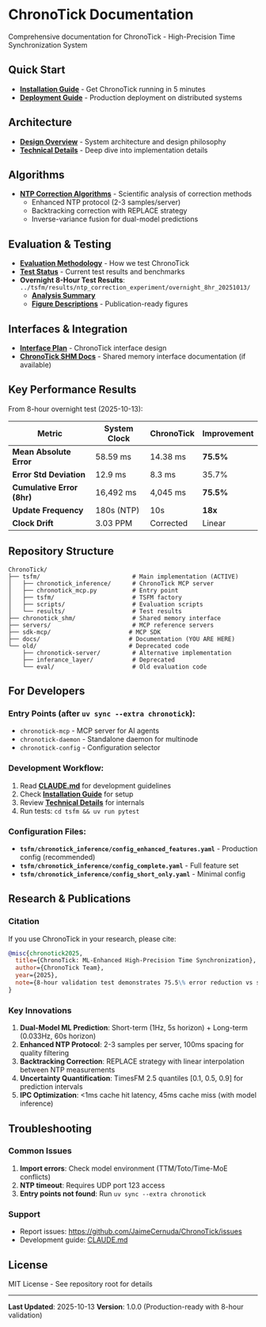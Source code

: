 # ChronoTick Documentation

Comprehensive documentation for ChronoTick - High-Precision Time Synchronization System

## Quick Start

- **[Installation Guide](deployment/INSTALL.md)** - Get ChronoTick running in 5 minutes
- **[Deployment Guide](deployment/DEPLOY.md)** - Production deployment on distributed systems

## Architecture

- **[Design Overview](architecture/design.md)** - System architecture and design philosophy
- **[Technical Details](architecture/technical.md)** - Deep dive into implementation details

## Algorithms

- **[NTP Correction Algorithms](algorithms/NTP_CORRECTION_ALGORITHMS_SCIENTIFIC.md)** - Scientific analysis of correction methods
  - Enhanced NTP protocol (2-3 samples/server)
  - Backtracking correction with REPLACE strategy
  - Inverse-variance fusion for dual-model predictions

## Evaluation & Testing

- **[Evaluation Methodology](evaluation/eval.md)** - How we test ChronoTick
- **[Test Status](evaluation/TEST_STATUS.md)** - Current test results and benchmarks
- **Overnight 8-Hour Test Results**: `../tsfm/results/ntp_correction_experiment/overnight_8hr_20251013/`
  - **[Analysis Summary](../tsfm/results/ntp_correction_experiment/overnight_8hr_20251013/analysis/ANALYSIS_SUMMARY.md)**
  - **[Figure Descriptions](../tsfm/results/ntp_correction_experiment/overnight_8hr_20251013/analysis/FIGURE_DESCRIPTIONS.md)** - Publication-ready figures

## Interfaces & Integration

- **[Interface Plan](interfaces/CHRONOTICK_INTERFACE_PLAN.md)** - ChronoTick interface design
- **[ChronoTick SHM Docs](interfaces/chronotick_shm_docs/)** - Shared memory interface documentation (if available)

## Key Performance Results

From 8-hour overnight test (2025-10-13):

| Metric | System Clock | ChronoTick | Improvement |
|--------|--------------|------------|-------------|
| **Mean Absolute Error** | 58.59 ms | 14.38 ms | **75.5%** |
| **Error Std Deviation** | 12.9 ms | 8.3 ms | 35.7% |
| **Cumulative Error (8hr)** | 16,492 ms | 4,045 ms | **75.5%** |
| **Update Frequency** | 180s (NTP) | 10s | **18x** |
| **Clock Drift** | 3.03 PPM | Corrected | Linear |

## Repository Structure

```
ChronoTick/
├── tsfm/                          # Main implementation (ACTIVE)
│   ├── chronotick_inference/      # ChronoTick MCP server
│   ├── chronotick_mcp.py          # Entry point
│   ├── tsfm/                      # TSFM factory
│   ├── scripts/                   # Evaluation scripts
│   └── results/                   # Test results
├── chronotick_shm/                # Shared memory interface
├── servers/                       # MCP reference servers
├── sdk-mcp/                      # MCP SDK
├── docs/                         # Documentation (YOU ARE HERE)
└── old/                          # Deprecated code
    ├── chronotick-server/         # Alternative implementation
    ├── inferance_layer/           # Deprecated
    └── eval/                      # Old evaluation code
```

## For Developers

### Entry Points (after `uv sync --extra chronotick`):
- `chronotick-mcp` - MCP server for AI agents
- `chronotick-daemon` - Standalone daemon for multinode
- `chronotick-config` - Configuration selector

### Development Workflow:
1. Read **[CLAUDE.md](../tsfm/CLAUDE.md)** for development guidelines
2. Check **[Installation Guide](deployment/INSTALL.md)** for setup
3. Review **[Technical Details](architecture/technical.md)** for internals
4. Run tests: `cd tsfm && uv run pytest`

### Configuration Files:
- **`tsfm/chronotick_inference/config_enhanced_features.yaml`** - Production config (recommended)
- **`tsfm/chronotick_inference/config_complete.yaml`** - Full feature set
- **`tsfm/chronotick_inference/config_short_only.yaml`** - Minimal config

## Research & Publications

### Citation
If you use ChronoTick in your research, please cite:

```bibtex
@misc{chronotick2025,
  title={ChronoTick: ML-Enhanced High-Precision Time Synchronization},
  author={ChronoTick Team},
  year={2025},
  note={8-hour validation test demonstrates 75.5\% error reduction vs system clock}
}
```

### Key Innovations
1. **Dual-Model ML Prediction**: Short-term (1Hz, 5s horizon) + Long-term (0.033Hz, 60s horizon)
2. **Enhanced NTP Protocol**: 2-3 samples per server, 100ms spacing for quality filtering
3. **Backtracking Correction**: REPLACE strategy with linear interpolation between NTP measurements
4. **Uncertainty Quantification**: TimesFM 2.5 quantiles [0.1, 0.5, 0.9] for prediction intervals
5. **IPC Optimization**: <1ms cache hit latency, 45ms cache miss (with model inference)

## Troubleshooting

### Common Issues
1. **Import errors**: Check model environment (TTM/Toto/Time-MoE conflicts)
2. **NTP timeout**: Requires UDP port 123 access
3. **Entry points not found**: Run `uv sync --extra chronotick`

### Support
- Report issues: https://github.com/JaimeCernuda/ChronoTick/issues
- Development guide: [CLAUDE.md](../tsfm/CLAUDE.md)

## License

MIT License - See repository root for details

---

**Last Updated**: 2025-10-13
**Version**: 1.0.0 (Production-ready with 8-hour validation)
